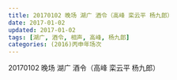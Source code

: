 ```yaml
---
title: 20170102 晚场 湖广 酒令（高峰 栾云平 杨九郎）
date: 2017-01-02
updated: 2017-01-02
tags: [湖广, 酒令, 相声, 高峰, 杨九郎] 
categories: (2016)丙申年场次 
---
```

20170102 晚场 湖广 酒令（高峰 栾云平 杨九郎）
